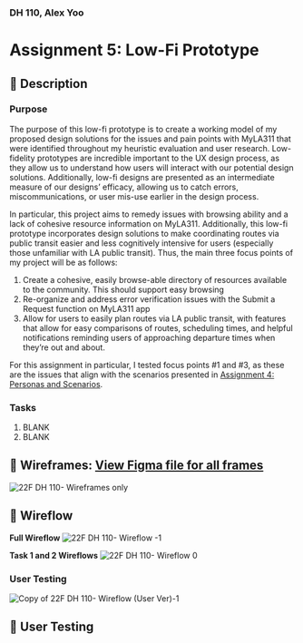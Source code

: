 ### DH 110, Alex Yoo 
# Assignment 5: Low-Fi Prototype

##  :small_blue_diamond: Description 
### Purpose 
The purpose of this low-fi prototype is to create a working model of my proposed design solutions for the issues and pain points with MyLA311 that were identified throughout my heuristic evaluation and user research. Low-fidelity prototypes are incredible important to the UX design process, as they allow us to understand how users will interact with our potential design solutions. Additionally, low-fi designs are presented as an intermediate measure of our designs’ efficacy, allowing us to catch errors, miscommunications, or user mis-use earlier in the design process. 

In particular, this project aims to remedy issues with browsing ability and a lack of cohesive resource information on MyLA311.  Additionally, this low-fi prototype incorporates design solutions to make coordinating routes via public transit easier and less cognitively intensive for users (especially those unfamiliar with LA public transit). Thus, the main three focus points of my project will be as follows: 

1. Create a cohesive, easily browse-able directory of resources available to the community. This should support easy browsing 
2. Re-organize and address error verification issues with the Submit a Request function on MyLA311 app
3. Allow for users to easily plan routes via LA public transit, with features that allow for easy comparisons of routes, scheduling times, and helpful notifications reminding users of approaching departure times when they’re out and about. 

For this assignment in particular, I tested focus points #1 and #3, as these are the issues that align with the scenarios presented in [Assignment 4: Personas and Scenarios](https://github.com/ayoo2452/DH110/tree/main/Assignment%204).

### Tasks
1. BLANK
2. BLANK

##  :small_blue_diamond: Wireframes: [View Figma file for all frames](https://www.figma.com/file/R1BWWgWCwNropFUYQ7e7fg/22F-DH-110?node-id=0%3A1)

![22F DH 110- Wireframes only](https://user-images.githubusercontent.com/101301281/199456000-2df728e4-dd65-4dee-9691-7baf36ad818f.png)


##  :small_blue_diamond: Wireflow 

**Full Wireflow**
![22F DH 110- Wireflow -1](https://user-images.githubusercontent.com/101301281/199447638-6d463e3b-4ea6-4533-87c1-fab160226f6b.jpg)

**Task 1 and 2 Wireflows**
![22F DH 110- Wireflow 0](https://user-images.githubusercontent.com/101301281/199449942-2319aa3e-98c6-492c-9307-442bb5f7be9c.jpg)

### User Testing
![Copy of 22F DH 110- Wireflow (User Ver)-1](https://user-images.githubusercontent.com/101301281/199454311-8f0f260f-6071-4f89-87b0-df1ca702ce3c.jpg)




##  :small_blue_diamond: User Testing

